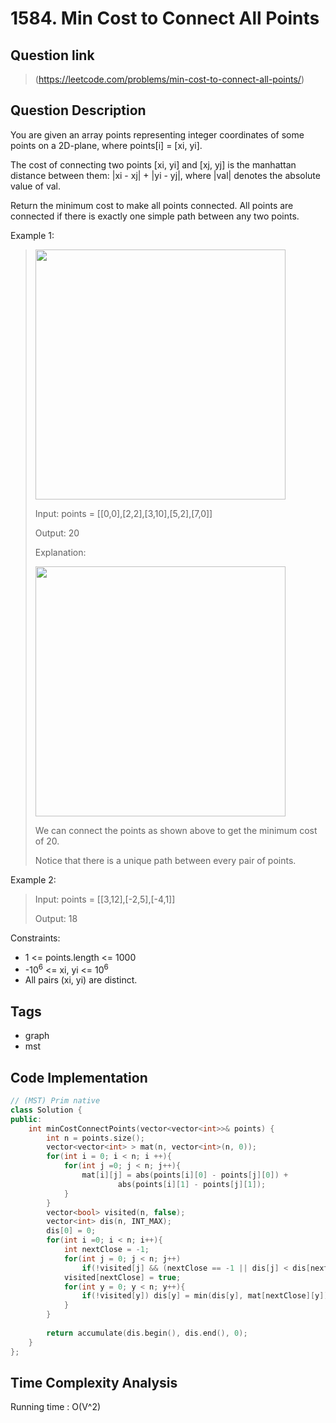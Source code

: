 # 1584. Min Cost to Connect All Points

## Question link
> (https://leetcode.com/problems/min-cost-to-connect-all-points/)

## Question Description
You are given an array points representing integer coordinates of some points on a 2D-plane, where points[i] = [xi, yi].

The cost of connecting two points [xi, yi] and [xj, yj] is the manhattan distance between them: |xi - xj| + |yi - yj|, where |val| denotes the absolute value of val.

Return the minimum cost to make all points connected. All points are connected if there is exactly one simple path between any two points.

Example 1:
> <img src="https://assets.leetcode.com/uploads/2020/08/26/d.png" width="400" />
>
> Input: points = [[0,0],[2,2],[3,10],[5,2],[7,0]]
> 
> Output: 20
> 
> Explanation:
> 
> <img src="https://assets.leetcode.com/uploads/2020/08/26/c.png" width="400" />
>
> We can connect the points as shown above to get the minimum cost of 20.
>
> Notice that there is a unique path between every pair of points.

Example 2:
> Input: points = [[3,12],[-2,5],[-4,1]]
>
> Output: 18
>

Constraints:
- 1 <= points.length <= 1000
- -10<sup>6</sup> <= xi, yi <= 10<sup>6</sup>
- All pairs (xi, yi) are distinct.

## Tags
- graph
- mst

## Code Implementation
```c++
// (MST) Prim native
class Solution {
public:
    int minCostConnectPoints(vector<vector<int>>& points) {
        int n = points.size();
        vector<vector<int> > mat(n, vector<int>(n, 0));
        for(int i = 0; i < n; i ++){
            for(int j =0; j < n; j++){
                mat[i][j] = abs(points[i][0] - points[j][0]) +
                        abs(points[i][1] - points[j][1]);
            }
        }
        vector<bool> visited(n, false);
        vector<int> dis(n, INT_MAX);
        dis[0] = 0;
        for(int i =0; i < n; i++){
            int nextClose = -1;
            for(int j = 0; j < n; j++)
                if(!visited[j] && (nextClose == -1 || dis[j] < dis[nextClose])) nextClose = j;
            visited[nextClose] = true;
            for(int y = 0; y < n; y++){
                if(!visited[y]) dis[y] = min(dis[y], mat[nextClose][y]);
            }
        }
        
        return accumulate(dis.begin(), dis.end(), 0);
    }
};
```

## Time Complexity Analysis
Running time  : O(V^2)